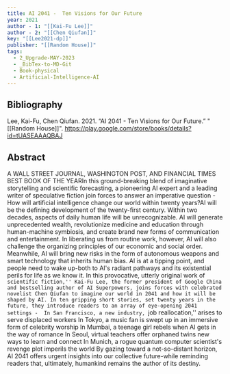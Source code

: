 ```yaml
---
title: AI 2041 -  Ten Visions for Our Future
year: 2021
author - 1: "[[Kai-Fu Lee]]"
author - 2: "[[Chen Qiufan]]"
key: "[[Lee2021-dp]]"
publisher: "[[Random House]]"
tags:
  - 2_Upgrade-MAY-2023
  - _BibTex-to-MD-Git
  - Book-physical
  - Artificial-Intelligence-AI
---
```


## Bibliography
Lee, Kai-Fu, Chen Qiufan. 2021. “AI 2041 -  Ten Visions for Our Future.” "[[Random House]]". https://play.google.com/store/books/details?id=tUASEAAAQBAJ

## Abstract
A WALL STREET JOURNAL, WASHINGTON POST, AND FINANCIAL TIMES BEST BOOK OF THE YEARIn this ground-breaking blend of imaginative storytelling and scientific forecasting, a pioneering AI expert and a leading writer of speculative fiction join forces to answer an imperative question -  How will artificial intelligence change our world within twenty years?AI will be the defining development of the twenty-first century. Within two decades, aspects of daily human life will be unrecognizable. AI will generate unprecedented wealth, revolutionize medicine and education through human-machine symbiosis, and create brand new forms of communication and entertainment. In liberating us from routine work, however, AI will also challenge the organizing principles of our economic and social order. Meanwhile, AI will bring new risks in the form of autonomous weapons and smart technology that inherits human bias. AI is at a tipping point, and people need to wake up-both to AI's radiant pathways and its existential perils for life as we know it. In this provocative, utterly original work of ``scientific fiction,'' Kai-Fu Lee, the former president of Google China and bestselling author of AI Superpowers, joins forces with celebrated novelist Chen Qiufan to imagine our world in 2041 and how it will be shaped by AI. In ten gripping short stories, set twenty years in the future, they introduce readers to an array of eye-opening 2041 settings -  In San Francisco, a new industry, ``job reallocation,'' arises to serve displaced workers In Tokyo, a music fan is swept up in an immersive form of celebrity worship In Mumbai, a teenage girl rebels when AI gets in the way of romance In Seoul, virtual teachers offer orphaned twins new ways to learn and connect In Munich, a rogue quantum computer scientist's revenge plot imperils the world By gazing toward a not-so-distant horizon, AI 2041 offers urgent insights into our collective future-while reminding readers that, ultimately, humankind remains the author of its destiny.